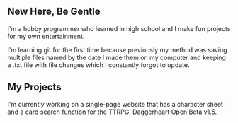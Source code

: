 ## New Here, Be Gentle
I'm a hobby programmer who learned in high school and I make fun projects for my own entertainment.

I'm learning git for the first time because previously my method was saving multiple files named by the date I made them on my computer and keeping a .txt file with file changes which I constantly forgot to update.

## My Projects
I'm currently working on a single-page website that has a character sheet and a card search function for the TTRPG, Daggerheart Open Beta v1.5.

<!--
**MacMartin235/MacMartin235** is a ✨ _special_ ✨ repository because its `README.md` (this file) appears on your GitHub profile.

Here are some ideas to get you started:

- 🔭 I’m currently working on ...
- 🌱 I’m currently learning ...
- 👯 I’m looking to collaborate on ...
- 🤔 I’m looking for help with ...
- 💬 Ask me about ...
- 📫 How to reach me: ...
- 😄 Pronouns: ...
- ⚡ Fun fact: ...
-->
